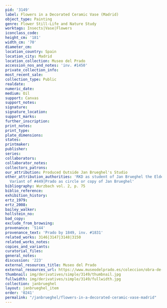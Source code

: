 ```yaml
---
pid: '3149'
label: Flowers in a Decorated Ceramic Vase (Madrid)
object_type: Painting
genre: Flower Still-Life and Nature Study
worktags: Insects|Vase|Flowers
iconclass_code:
height_cm: '181'
width_cm: '70'
diameter_cm:
location_country: Spain
location_city: Madrid
location_collection: Museo del Prado
accession_nos_and_notes: 'inv. #1450'
private_collection_info:
most_recent_sale:
collection_type: Public
realdate:
numeric_date:
medium: Oil
support: Canvas
support_notes:
signature:
signature_location:
support_marks:
further_inscription:
print_notes:
print_type:
plate_dimensions:
states:
printmaker:
publisher:
series:
collaborators:
collaborator_notes:
collectors_patrons:
our_attribution: Produced Outside Jan Brueghel's Studio
other_attribution_authorities: 'RKD as student of Jan Brueghel the Elder|Ertz 2008-10,
  Variant of #449|Prado as circle or copy of Jan Brueghel'
bibliography: Wurzbach vol. 2, p. 75
biblio_reference:
exhibition_history:
ertz_1979:
ertz_2008:
bailey_walker:
hollstein_no:
bad_copy:
exclude_from_browsing:
provenance: '5144'
provenance_text: 'Prado by 1849, inv. #1831'
related_works: 3146|3147|3148|3150
related_works_notes:
copies_and_variants:
curatorial_files:
general_notes:
discussion: '223'
external_resources_title: Museo del Prado
external_resources_url: https://www.museodelprado.es/coleccion/obra-de-arte/florero/eb0e34ad-038c-4d83-9ac3-230d46d9391c
thumbnail: img/derivatives/simple/3149/thumbnail.jpg
fullwidth: img/derivatives/simple/3149/fullwidth.jpg
collection: janbrueghel
layout: janbrueghel_item
order: '0241'
permalink: "/janbrueghel/flowers-in-a-decorated-ceramic-vase-madrid"
---
```

